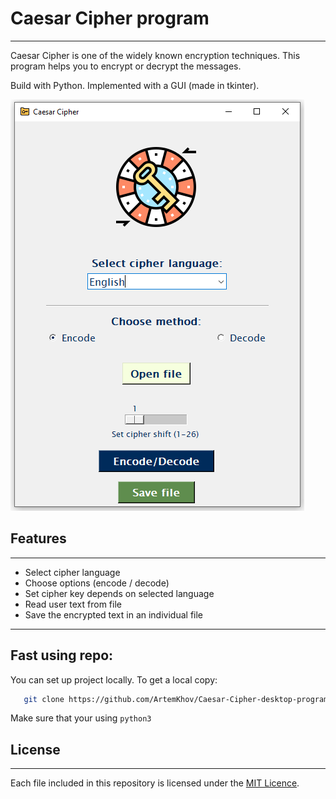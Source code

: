 # Caesar Cipher program
___
Caesar Cipher is one of the widely known encryption techniques. 
This program helps you to encrypt or decrypt the messages.

Build with Python. Implemented with a GUI (made in tkinter).

![ScreenShot](img/release_app.png)

## Features
___
- Select cipher language
- Choose options (encode / decode)
- Set cipher key depends on selected language
- Read user text from file
- Save the encrypted text in an individual file
___
## Fast using repo:
You can set up project locally.
To get a local copy:
```sh
   git clone https://github.com/ArtemKhov/Caesar-Cipher-desktop-program
   ```
Make sure that your using `python3`

## License
___
Each file included in this repository is licensed under the [MIT Licence](LICENSE.txt).